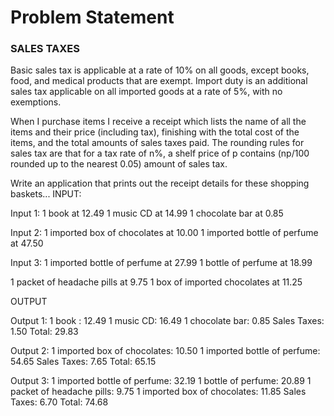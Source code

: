 # Problem Statement

### SALES TAXES

Basic sales tax is applicable at a rate of 10% on all goods, except books, food, and medical products that
are exempt. Import duty is an additional sales tax applicable on all imported goods at a rate of 5%, with
no exemptions.

When I purchase items I receive a receipt which lists the name of all the items and their price (including
tax), finishing with the total cost of the items, and the total amounts of sales taxes paid. The rounding
rules for sales tax are that for a tax rate of n%, a shelf price of p contains (np/100 rounded up to the
nearest 0.05) amount of sales tax.

Write an application that prints out the receipt details for these shopping baskets...
INPUT:

Input 1:
1 book at 12.49
1 music CD at 14.99
1 chocolate bar at 0.85

Input 2:
1 imported box of chocolates at 10.00
1 imported bottle of perfume at 47.50

Input 3:
1 imported bottle of perfume at 27.99
1 bottle of perfume at 18.99

1 packet of headache pills at 9.75
1 box of imported chocolates at 11.25

OUTPUT

Output 1:
1 book : 12.49
1 music CD: 16.49
1 chocolate bar: 0.85
Sales Taxes: 1.50
Total: 29.83

Output 2:
1 imported box of chocolates: 10.50
1 imported bottle of perfume: 54.65
Sales Taxes: 7.65
Total: 65.15

Output 3:
1 imported bottle of perfume: 32.19
1 bottle of perfume: 20.89
1 packet of headache pills: 9.75
1 imported box of chocolates: 11.85
Sales Taxes: 6.70
Total: 74.68
